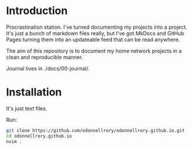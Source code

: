 # Introduction
Procrastination station.
I've turned documenting my projects into a project.
It's just a bunch of markdown files really, but I've got MkDocs and GitHub Pages turning them into an updateable feed that can be read anywhere.

The aim of this repository is to document my home network projects in a clean and reproducible manner.

Journal lives in ./docs/00-journal/.



# Installation
It's just text files.

Run:
```zsh
git clone https://github.com/odonnellrory/odonnellrory.github.io.git
cd odonnellrory.github.io
nvim .
```

